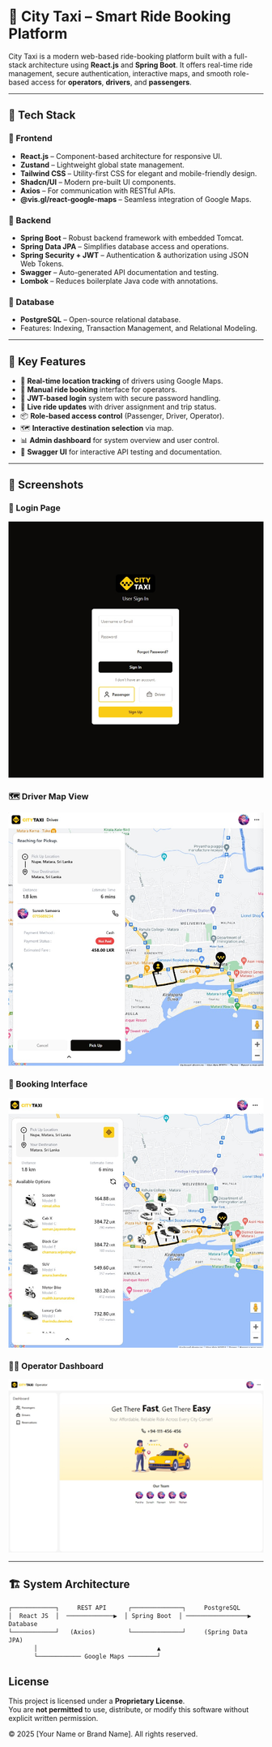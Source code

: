 # 🚖 City Taxi – Smart Ride Booking Platform

City Taxi is a modern web-based ride-booking platform built with a full-stack architecture using **React.js** and **Spring Boot**. It offers real-time ride management, secure authentication, interactive maps, and smooth role-based access for **operators**, **drivers**, and **passengers**.

---

## 🧰 Tech Stack

### 🔹 Frontend
- **React.js** – Component-based architecture for responsive UI.
- **Zustand** – Lightweight global state management.
- **Tailwind CSS** – Utility-first CSS for elegant and mobile-friendly design.
- **Shadcn/UI** – Modern pre-built UI components.
- **Axios** – For communication with RESTful APIs.
- **@vis.gl/react-google-maps** – Seamless integration of Google Maps.

### 🔹 Backend
- **Spring Boot** – Robust backend framework with embedded Tomcat.
- **Spring Data JPA** – Simplifies database access and operations.
- **Spring Security + JWT** – Authentication & authorization using JSON Web Tokens.
- **Swagger** – Auto-generated API documentation and testing.
- **Lombok** – Reduces boilerplate Java code with annotations.

### 🔹 Database
- **PostgreSQL** – Open-source relational database.
- Features: Indexing, Transaction Management, and Relational Modeling.

---

## 🚀 Key Features

- 📍 **Real-time location tracking** of drivers using Google Maps.
- 🧾 **Manual ride booking** interface for operators.
- 🔐 **JWT-based login** system with secure password handling.
- 🔄 **Live ride updates** with driver assignment and trip status.
- 📦 **Role-based access control** (Passenger, Driver, Operator).
- 🗺️ **Interactive destination selection** via map.
- 📊 **Admin dashboard** for system overview and user control.
- 🧪 **Swagger UI** for interactive API testing and documentation.

---

## 📸 Screenshots



### 🔐 Login Page  
![Login Page](images/login.jpg.jpg)

### 🗺️ Driver Map View  
![Map View](images/map-view.jpg.jpg)

### 🚕 Booking Interface  
![Booking](images/booking.jpg.jpg)

### 🧑‍💼 Operator Dashboard  
![Dashboard](images/admin-dashboard.jpg.jpg)

---

## 🏗️ System Architecture

```text
┌────────────┐     REST API      ┌──────────────┐     PostgreSQL
│  React JS  │  ─────────────▶  │ Spring Boot  │ ─────────────────▶ Database
└────────────┘   (Axios)         └──────────────┘     (Spring Data JPA)
       │                                 ▲
       └──────────── Google Maps ────────┘
```
## License

This project is licensed under a **Proprietary License**.  
You are **not permitted** to use, distribute, or modify this software without explicit written permission.

© 2025 [Your Name or Brand Name]. All rights reserved.
